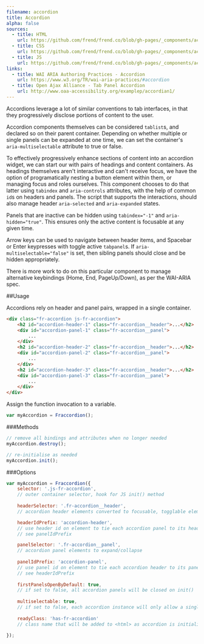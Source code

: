 ```yaml
---
filename: accordion
title: Accordion
alpha: false
sources:
  - title: HTML
    url: https://github.com/frend/frend.co/blob/gh-pages/_components/accordion/accordion.html
  - title: CSS
    url: https://github.com/frend/frend.co/blob/gh-pages/_components/accordion/accordion.css
  - title: JS
    url: https://github.com/frend/frend.co/blob/gh-pages/_components/accordion/accordion.js
links:
  - title: WAI ARIA Authoring Practices - Accordion
    url: https://www.w3.org/TR/wai-aria-practices/#accordion
  - title: Open Ajax Alliance - Tab Panel Accordion
    url: http://www.oaa-accessibility.org/examplep/accordian1/
---
```


Accordions leverage a lot of similar conventions to tab interfaces, in that they progressively disclose portions of content to the user.

Accordion components themselves can be considered `tablist`s, and declared so on their parent container. Depending on whether multiple or single panels can be expanded at one time, we can set the container's `aria-multiselectable` attribute to true or false.

To effectively progressively enhance sections of content into an accordion widget, we can start our with pairs of headings and content containers. As headings themselves aren't interactive and can't receive focus, we have the option of programatically nesting a button element within them, or managing focus and roles ourselves. This component chooses to do that latter using `tabindex` and `aria-controls` attributes, with the help of common `id`s on headers and panels. The script that supports the interactions, should also manage header `aria-selected` and `aria-expanded` states.

Panels that are inactive can be hidden using `tabindex="-1"` and `aria-hidden="true"`. This ensures only the active content is focusable at any given time.

Arrow keys can be used to navigate between header items, and Spacebar or Enter keypresses with toggle active `tabpanel`s. If `aria-multiselectable="false"` is set, then sibling panels should close and be hidden appropriately.

There is more work to do on this particular component to manage alternative keybindings (Home, End, PageUp/Down), as per the WAI-ARIA spec.

##Usage

Accordions rely on header and panel pairs, wrapped in a single container.

~~~ html
<div class="fr-accordion js-fr-accordion">
	<h2 id="accordion-header-1" class="fr-accordion__header">...</h2>	
	<div id="accordion-panel-1" class="fr-accordion__panel">
		...
	</div>
	<h2 id="accordion-header-2" class="fr-accordion__header">...</h2>	
	<div id="accordion-panel-2" class="fr-accordion__panel">
		...
	</div>
	<h2 id="accordion-header-3" class="fr-accordion__header">...</h2>	
	<div id="accordion-panel-3" class="fr-accordion__panel">
		...
	</div>
</div>
~~~

Assign the function invocation to a variable.

~~~ js
var myAccordion = Fraccordion();
~~~

###Methods

~~~ js
// remove all bindings and attributes when no longer needed
myAccordion.destroy();

// re-initialise as needed
myAccordion.init();
~~~

###Options

~~~ js
var myAccordion = Fraccordion({
	selector: '.js-fr-accordion',
	// outer container selector, hook for JS init() method
	
	headerSelector: '.fr-accordion__header',
	// accordion header elements converted to focusable, togglable elements

	headerIdPrefix: 'accordion-header',
	// use header id on element to tie each accordion panel to its header
	// see panelIdPrefix

	panelSelector: '.fr-accordion__panel',
	// accordion panel elements to expand/collapse
	
	panelIdPrefix: 'accordion-panel',
	// use panel id on element to tie each accordion header to its panel
	// see headerIdPrefix
	
	firstPanelsOpenByDefault: true, 
	// if set to false, all accordion panels will be closed on init()
	
	multiselectable: true, 
	// if set to false, each accordion instance will only allow a single panel to be open at a time
	
	readyClass: 'has-fr-accordion'
	// class name that will be added to <html> as accordion is initialised
	
});
~~~